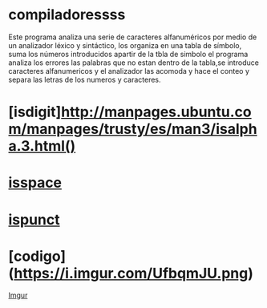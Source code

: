 # compiladoressss

Este programa analiza una serie de caracteres alfanuméricos por medio de un analizador léxico y sintáctico, los organiza en una tabla de símbolo, suma los números introducidos
apartir de la tbla de simbolo el programa analiza los errores las palabras que no estan dentro de la tabla,se introduce caracteres alfanumericos y el analizador las acomoda y hace el conteo y separa las letras de los numeros y caracteres.



# [isdigit]http://manpages.ubuntu.com/manpages/trusty/es/man3/isalpha.3.html()
#  [isspace](http://manpages.ubuntu.com/manpages/trusty/es/man3/isalpha.3.html)
# [ispunct](http://manpages.ubuntu.com/manpages/trusty/es/man3/isalpha.3.html)
# [codigo] (https://i.imgur.com/UfbqmJU.png)
[Imgur](https://i.imgur.com/LRsOZTI.png)
